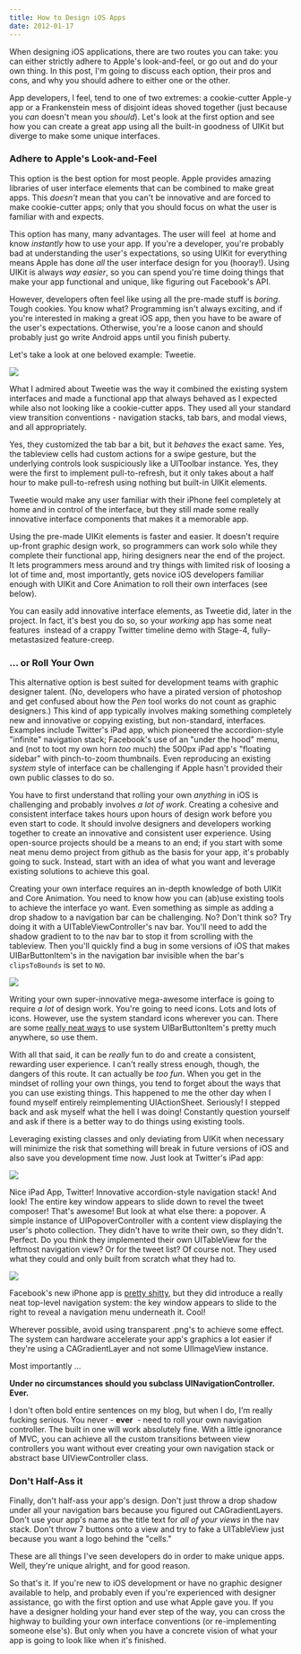 ```yaml
---
title: How to Design iOS Apps
date: 2012-01-17
---
```


When designing iOS applications, there are two routes you can take: you can either strictly adhere to Apple's look-and-feel, or go out and do your own thing. In this post, I'm going to discuss each option, their pros and cons, and why you should adhere to either one or the other.

App developers, I feel, tend to one of two extremes: a cookie-cutter Apple-y app or a Frankenstein mess of disjoint ideas shoved together (just because you _can_&nbsp;doesn't mean you _should_). Let's look at the first option and see how you can create a great app using all the built-in goodness of UIKit but diverge to make some unique interfaces.

### Adhere to Apple's Look-and-Feel

This option is the best option for most people. Apple provides amazing libraries of user interface elements that can be combined to make great apps. This _doesn't_&nbsp;mean that you can't be innovative and are forced to make cookie-cutter apps; only that you should focus on what the user is familiar with and expects.

This option has many, many advantages. The user will feel &nbsp;at home and know _instantly_&nbsp;how to use your app. If you're a developer, you're probably bad at understanding the user's expectations, so using UIKit for everything means Apple has done _all_&nbsp;the user interface design for you (hooray!). Using UIKit is always _way easier_, so you can spend you're time doing things that make your app functional and unique, like figuring out Facebook's API.

However, developers often feel like using all the pre-made stuff is _boring_. Tough cookies. You know what? Programming isn't always exciting, and if you're interested in making a great iOS app, then you have to be aware of the user's expectations. Otherwise, you're a loose canon and should probably just go write Android apps until you finish puberty.

Let's take a look at one beloved example: Tweetie.

![](1D269448944548D3B62E9F710C1FA66F.jpg)

What I admired about Tweetie was the way it combined the existing system interfaces and made a functional app that always behaved as I expected while also not looking like a cookie-cutter apps. They used all your standard view transition conventions - navigation stacks, tab bars, and modal views, and all appropriately.

Yes, they customized the tab bar a bit, but it _behaves_ the exact same. Yes, the tableview cells had custom actions for a swipe gesture, but the underlying controls look suspiciously like a UIToolbar instance. Yes, they were the first to implement pull-to-refresh, but it only takes about a half hour to make pull-to-refresh using nothing but built-in UIKit elements.

Tweetie would make any user familiar with their iPhone feel completely at home and in control of the interface, but they still made some really innovative interface components that makes it a memorable app.

Using the pre-made UIKit elements is faster and easier. It doesn't require up-front graphic design work, so programmers can work solo while they complete their functional app, hiring designers near the end of the project. It lets programmers mess around and try things with limited risk of loosing a lot of time and, most importantly, gets novice iOS developers familiar enough with UIKit and Core Animation to roll their own interfaces (see below).

You can easily add innovative interface elements, as Tweetie did, later in the project. In fact, it's best you do so, so your _working_ app has some neat features &nbsp;instead of a crappy Twitter timeline demo with Stage-4, fully-metastasized&nbsp;feature-creep.

### ... or Roll Your Own

This alternative option is best suited for development teams with graphic designer talent. (No, developers who have a pirated version of photoshop and get confused about how the _Pen_&nbsp;tool works do not count as graphic designers.) This kind of app typically involves making something completely new and innovative or copying existing, but non-standard, interfaces. Examples include Twitter's iPad app, which pioneered the&nbsp;accordion-style "infinite" navigation stack; Facebook's use of an "under the hood" menu, and (not to toot my own horn _too_ much) the 500px iPad app's "floating sidebar" with pinch-to-zoom thumbnails. Even reproducing an existing _system_ style of interface can be challenging if Apple hasn't provided their own public classes to do so.

You have to first&nbsp;understand that rolling your own _anything_&nbsp;in iOS is challenging and probably involves _a lot of work_. Creating a cohesive and consistent interface takes hours upon hours of design work before you even start to code. It should involve designers and developers working together to create an innovative and consistent user experience. Using open-source projects should be a means to an end; if you start with some neat menu demo project from github as the basis for your app, it's probably going to suck. Instead, start with an idea of what you want and leverage existing solutions to achieve this goal.

Creating your own interface requires an in-depth knowledge of both UIKit and Core Animation. You need to know how you can (ab)use existing tools to achieve the interface yo want. Even something as simple as adding a drop shadow to a navigation bar can be challenging. No? Don't think so? Try doing it with a UITableViewController's nav bar. You'll need to add the shadow gradient to to the nav bar to stop it from scrolling with the tableview. Then you'll quickly find a bug in some versions of iOS that makes UIBarButtonItem's in the navigation bar invisible when the bar's `clipsToBounds` is set to `NO`.

![](70B13B2E093641B085650FEC9ADA7989.jpg)

Writing your own super-innovative mega-awesome interface is going to require _a lot_&nbsp;of design work. You're going to need icons. Lots and lots of icons. However, use the system standard icons wherever you can. There are some [really neat ways](https://github.com/0xced/UIKit-Artwork-Extractor) to use system UIBarButtonItem's pretty much anywhere, so use them.

With all that said, it can be _really_ fun to do and create a consistent, rewarding user experience. I can't really stress enough, though, the dangers of this route. It can actually be _too fun_. When you get in the mindset of rolling your own things, you tend to forget about the ways that you can use existing things. This happened to me the other day when I found myself entirely reimplementing UIActionSheet. Seriously! I stepped back and ask myself what the hell I was doing! Constantly question yourself and ask if there is a better way to do things using existing tools.

Leveraging existing classes and only deviating from UIKit when necessary will minimize the risk that something will break in future versions of iOS and also save you development time now. Just look at Twitter's iPad app:

![](18AC87408126482D94798A2BBB6A3920.jpg)

Nice iPad App, Twitter! Innovative accordion-style navigation stack! And look! The entire key window appears to slide down to revel the tweet composer! That's awesome! But look at what else there: a popover. A simple instance of UIPopoverController with a content view displaying the user's photo collection. They didn't have to write their own, so they didn't. Perfect. Do you think they implemented their own UITableView for the leftmost navigation view? Or for the tweet list? Of course not. They used what they could and only built from scratch what they had to.

![](95F2C6064EC6481DAF6303862EE38C32.png)

Facebook's new iPhone app is [pretty shitty](/blog/new-facebook-iphone-app/), but they did introduce a really neat top-level navigation system: the key window appears to slide to the right to reveal a navigation menu underneath it. Cool!

Wherever possible, avoid using transparent .png's to achieve some effect. The system can hardware accelerate your app's graphics a lot easier if they're using a CAGradientLayer and not some UIImageView instance.

Most importantly ...

**Under no circumstances should you subclass UINavigationController. Ever.**

I don't often bold entire sentences on my blog, but when I do, I'm really fucking serious. You never - **ever** &nbsp;- need to roll your own navigation controller. The built in one will work absolutely fine. With a little ignorance of MVC, you can achieve all the custom transitions between view controllers you want without ever creating your own navigation stack or abstract base UIViewController class.

### Don't Half-Ass it

Finally, don't half-ass your app's design. Don't just throw a drop shadow under all your navigation bars because you figured out CAGradientLayers. Don't use your app's name as the title text for _all of your views_&nbsp;in the nav stack. Don't throw 7 buttons onto a view and try to fake a UITableView just because you want a logo behind the "cells."

These are all things I've seen developers do in order to make unique apps. Well, they're unique alright, and for good reason.

So that's it. If you're new to iOS development or have no graphic designer available to help, and probably even if you're experienced with designer assistance, go with the first option and use what Apple gave you. If you have a designer holding your hand ever step of the way, you can cross the highway to building your own interface conventions (or re-implementing someone else's). But only when you have a concrete vision of what your app is going to look like when it's finished.
